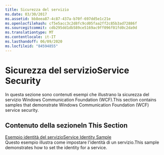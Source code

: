```yaml
---
title: Sicurezza del servizio
ms.date: 03/30/2017
ms.assetid: bb8eea87-4c87-437a-b70f-697dd5e1c21e
ms.openlocfilehash: cf5e5acc3c2d8fc9cd05faa2ff2c85b3ad72886f
ms.sourcegitcommit: cdb295dd1db589ce5169ac9ff096f01fd0c2da9d
ms.translationtype: MT
ms.contentlocale: it-IT
ms.lasthandoff: 06/09/2020
ms.locfileid: "84594855"
---
```

# <a name="service-security"></a><span data-ttu-id="3766c-102">Sicurezza del servizio</span><span class="sxs-lookup"><span data-stu-id="3766c-102">Service Security</span></span>
<span data-ttu-id="3766c-103">In questa sezione sono contenuti esempi che illustrano la sicurezza del servizio Windows Communication Foundation (WCF).</span><span class="sxs-lookup"><span data-stu-id="3766c-103">This section contains samples that demonstrate Windows Communication Foundation (WCF) service security.</span></span>  
  
## <a name="in-this-section"></a><span data-ttu-id="3766c-104">Contenuto della sezione</span><span class="sxs-lookup"><span data-stu-id="3766c-104">In This Section</span></span>  
 [<span data-ttu-id="3766c-105">Esempio identità del servizio</span><span class="sxs-lookup"><span data-stu-id="3766c-105">Service Identity Sample</span></span>](service-identity-sample.md)  
 <span data-ttu-id="3766c-106">Questo esempio illustra come impostare l'identità di un servizio.</span><span class="sxs-lookup"><span data-stu-id="3766c-106">This sample demonstrates how to set the identity for a service.</span></span>
